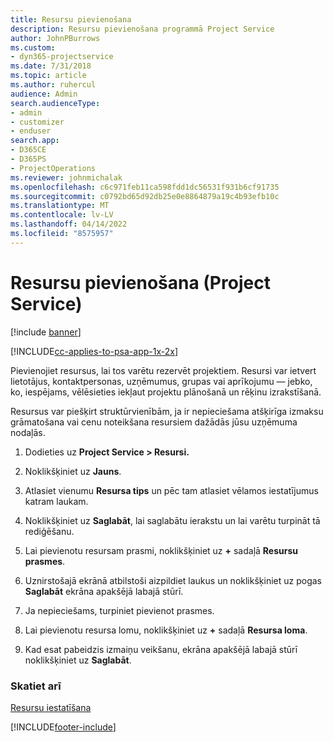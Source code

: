 ```yaml
---
title: Resursu pievienošana
description: Resursu pievienošana programmā Project Service
author: JohnPBurrows
ms.custom:
- dyn365-projectservice
ms.date: 7/31/2018
ms.topic: article
ms.author: ruhercul
audience: Admin
search.audienceType:
- admin
- customizer
- enduser
search.app:
- D365CE
- D365PS
- ProjectOperations
ms.reviewer: johnmichalak
ms.openlocfilehash: c6c971feb11ca598fdd1dc56531f931b6cf91735
ms.sourcegitcommit: c0792bd65d92db25e0e8864879a19c4b93efb10c
ms.translationtype: MT
ms.contentlocale: lv-LV
ms.lasthandoff: 04/14/2022
ms.locfileid: "8575957"
---
```

# <a name="add-resources-project-service"></a>Resursu pievienošana (Project Service)

[!include [banner](../includes/psa-now-project-operations.md)]

[!INCLUDE[cc-applies-to-psa-app-1x-2x](../includes/cc-applies-to-psa-app-1x-2x.md)]

Pievienojiet resursus, lai tos varētu rezervēt projektiem. Resursi var ietvert lietotājus, kontaktpersonas, uzņēmumus, grupas vai aprīkojumu — jebko, ko, iespējams, vēlēsieties iekļaut projektu plānošanā un rēķinu izrakstīšanā.  
  
Resursus var piešķirt struktūrvienībām, ja ir nepieciešama atšķirīga izmaksu grāmatošana vai cenu noteikšana resursiem dažādās jūsu uzņēmuma nodaļās.  
  
1.  Dodieties uz **Project Service > Resursi.**  
  
2.  Noklikšķiniet uz **Jauns**.  
  
3.  Atlasiet vienumu **Resursa tips** un pēc tam atlasiet vēlamos iestatījumus katram laukam.  
  
4.  Noklikšķiniet uz **Saglabāt**, lai saglabātu ierakstu un lai varētu turpināt tā rediģēšanu.  
  
5.  Lai pievienotu resursam prasmi, noklikšķiniet uz **+** sadaļā **Resursu prasmes**.  
  
6.  Uznirstošajā ekrānā atbilstoši aizpildiet laukus un noklikšķiniet uz pogas **Saglabāt** ekrāna apakšējā labajā stūrī.  
  
7.  Ja nepieciešams, turpiniet pievienot prasmes.  
  
8.  Lai pievienotu resursa lomu, noklikšķiniet uz **+** sadaļā **Resursa loma**.  
  
9. Kad esat pabeidzis izmaiņu veikšanu, ekrāna apakšējā labajā stūrī noklikšķiniet uz **Saglabāt**.  
  
### <a name="see-also"></a>Skatiet arī  
 [Resursu iestatīšana](../psa/set-up-resources.md)


[!INCLUDE[footer-include](../includes/footer-banner.md)]
